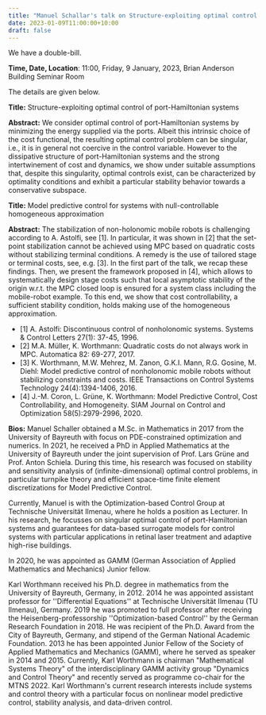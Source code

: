 ```yaml
---
title: "Manuel Schallar's talk on Structure-exploiting optimal control of port-Hamiltonian systems and Karl Worthmann's talk on Model predictive control for systems with null-controllable homogeneous approximation"
date: 2023-01-09T11:00:00+10:00
draft: false
---
```


We have a double-bill.


__Time, Date, Location__: 11:00, Friday, 9 January, 2023, Brian Anderson Building Seminar Room

The details are given below.

__Title:__ Structure-exploiting optimal control of port-Hamiltonian systems

__Abstract:__ We consider optimal control of port-Hamiltonian systems by minimizing 
the energy supplied via the ports. Albeit this intrinsic choice of the 
cost functional, the resulting optimal control problem can be singular, 
i.e., it is in general not coercive in the control variable. However to 
the dissipative structure of port-Hamiltonian systems and the strong 
intertwinement of cost and dynamics, we show under suitable assumptions 
that, despite this singularity, optimal controls exist, can be 
characterized by optimality conditions and exhibit a particular 
stability behavior towards a conservative subspace.


__Title:__  Model predictive control for systems with null-controllable homogeneous approximation



__Abstract:__  The stabilization of non-holonomic mobile robots is challenging 
according to A. Astolfi, see [1]. In particular, it was shown in [2] 
that the set-point stabilization cannot be achieved using MPC based on 
quadratic costs without stabilizing terminal conditions. A remedy is the 
use of tailored stage or terminal costs, see, e.g. [3]. In the first 
part of the talk, we recap these findings. Then, we present the 
framework proposed in [4], which allows to systematically design stage 
costs such that local asymptotic stability of the origin w.r.t. the MPC 
closed loop is ensured for a system class including the mobile-robot 
example. To this end, we show that cost controllability, a sufficient 
stability condition, holds making use of the homogeneous approximation.

- [1] A. Astolfi: Discontinuous control of nonholonomic systems. Systems & Control Letters 27(1): 37-45, 1996.
- [2] M.A. Müller, K. Worthmann: Quadratic costs do not always work in MPC. Automatica 82: 69-277, 2017.
- [3] K. Worthmann, M.W. Mehrez, M. Zanon, G.K.I. Mann, R.G. Gosine, M.  Diehl: Model predictive control of nonholonomic mobile robots without stabilizing constraints and costs. IEEE Transactions on Control Systems Technology 24(4):1394-1406, 2016.
- [4] J.-M. Coron, L. Grüne, K. Worthmann: Model Predictive Control, Cost Controllability, and Homogeneity. SIAM Journal on Control and Optimization 58(5):2979-2996, 2020.

__Bios:__ Manuel Schaller obtained a M.Sc. in Mathematics in 2017 from the 
University of Bayreuth with focus on PDE-constrained optimization and 
numerics. In 2021, he received a PhD in Applied Mathematics at the 
University of Bayreuth under the joint supervision of Prof. Lars Grüne 
and Prof. Anton Schiela. During this time, his research was focused on 
stability and sensitivity analysis of (infinite-dimensional) optimal 
control problems, in particular turnpike theory and efficient space-time 
finite element discretizations for Model Predictive Control.

Currently, Manuel is with the Optimization-based Control Group at 
Technische Universität Ilmenau, where he holds a position as Lecturer. 
In his research, he focusses on singular optimal control of 
port-Hamiltonian systems and guarantees for data-based surrogate models 
for control systems with particular applications in retinal laser 
treatment and adaptive high-rise buildings.

In 2020, he was appointed as GAMM (German Association of Applied 
Mathematics and Mechanics) Junior fellow.

Karl Worthmann received his Ph.D. degree in mathematics from the 
University of Bayreuth, Germany, in 2012. 2014 he was appointed 
assistant professor for ''Differential Equations'' at Technische 
Universität Ilmenau (TU Ilmenau), Germany. 2019 he was promoted to full 
professor after receiving the Heisenberg-professorship 
''Optimization-based Control'' by the German Research Foundation in 
2018. He was recipient of the Ph.D. Award from the City of Bayreuth, 
Germany, and stipend of the German National Academic Foundation. 2013 he 
has been appointed Junior Fellow of the Society of Applied Mathematics 
and Mechanics (GAMM), where he served as speaker in 2014 and 2015. 
Currently, Karl Worthmann is chairman "Mathematical Systems Theory" of 
the interdisciplinary GAMM activity group "Dynamics and Control Theory" 
and recently served as programme co-chair for the MTNS 2022. Karl 
Worthmann's current research interests include systems and control 
theory with a particular focus on nonlinear model predictive control, 
stability analysis, and data-driven control.

